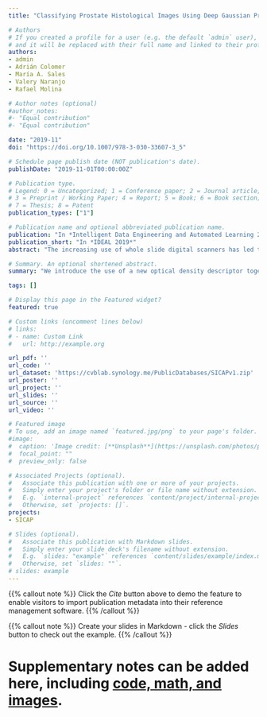 ```yaml
---
title: "Classifying Prostate Histological Images Using Deep Gaussian Processes on a New Optical Density Granulometry-Based Descriptor"

# Authors
# If you created a profile for a user (e.g. the default `admin` user), write the username (folder name) here 
# and it will be replaced with their full name and linked to their profile.
authors:
- admin
- Adrián Colomer
- María A. Sales
- Valery Naranjo
- Rafael Molina

# Author notes (optional)
#author_notes:
#- "Equal contribution"
#- "Equal contribution"

date: "2019-11"
doi: "https://doi.org/10.1007/978-3-030-33607-3_5"

# Schedule page publish date (NOT publication's date).
publishDate: "2019-11-01T00:00:00Z"

# Publication type.
# Legend: 0 = Uncategorized; 1 = Conference paper; 2 = Journal article;
# 3 = Preprint / Working Paper; 4 = Report; 5 = Book; 6 = Book section;
# 7 = Thesis; 8 = Patent
publication_types: ["1"]

# Publication name and optional abbreviated publication name.
publication: "In *Intelligent Data Engineering and Automated Learning 2019*"
publication_short: "In *IDEAL 2019*"
abstract: "The increasing use of whole slide digital scanners has led to an enormous interest in the application of machine learning techniques to detect prostate cancer using eosin and hematoxylin stained histopathological images. In this work the above problem is approached as follows: the optical density of each whole slide image is calculated and its eosin and hematoxylin concentration components estimated. Then, hand-crafted features, which are expected to capture the expertise of pathologists, are extracted from patches of these two concentration components. Finally, patches are classified using a Deep Gaussian Process on the extracted features. The new approach outperforms current state of the art shallow as well as deep classifiers like InceptionV3, Xception and VGG19 with an AUC value higher than 0.98."

# Summary. An optional shortened abstract.
summary: "We introduce the use of a new optical density descriptor together with deep gaussian processes for cancer detection in histological prostate images. This combination outperforms the current state of the art in histopathology both shallow classifiers and deep neural networks like InceptionV3, Xception and VGG19 with an AUC value higher than 0.98."

tags: []

# Display this page in the Featured widget?
featured: true

# Custom links (uncomment lines below)
# links:
# - name: Custom Link
#   url: http://example.org

url_pdf: ''
url_code: ''
url_dataset: 'https://cvblab.synology.me/PublicDatabases/SICAPv1.zip'
url_poster: ''
url_project: ''
url_slides: ''
url_source: ''
url_video: ''

# Featured image
# To use, add an image named `featured.jpg/png` to your page's folder. 
#image:
#  caption: 'Image credit: [**Unsplash**](https://unsplash.com/photos/pLCdAaMFLTE)'
#  focal_point: ""
#  preview_only: false

# Associated Projects (optional).
#   Associate this publication with one or more of your projects.
#   Simply enter your project's folder or file name without extension.
#   E.g. `internal-project` references `content/project/internal-project/index.md`.
#   Otherwise, set `projects: []`.
projects:
- SICAP

# Slides (optional).
#   Associate this publication with Markdown slides.
#   Simply enter your slide deck's filename without extension.
#   E.g. `slides: "example"` references `content/slides/example/index.md`.
#   Otherwise, set `slides: ""`.
# slides: example
---
```


{{% callout note %}}
Click the *Cite* button above to demo the feature to enable visitors to import publication metadata into their reference management software.
{{% /callout %}}

{{% callout note %}}
Create your slides in Markdown - click the *Slides* button to check out the example.
{{% /callout %}}

# Supplementary notes can be added here, including [code, math, and images](https://wowchemy.com/docs/writing-markdown-latex/).

